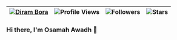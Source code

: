 | [![Diram Bora](https://img.shields.io/badge/OsamahAwadh-OS-<COLOR>.svg)](https://shields.io/) | ![Profile Views](https://komarev.com/ghpvc/?username=oaokm&color=green) | ![Followers](https://img.shields.io/github/followers/oaokm) | ![Stars](https://img.shields.io/github/stars/oaokm?label=Profile%20Stars&logo=Profile%20stars&logoColor=g) |
--| --| --| --|
### Hi there, I'm Osamah Awadh 👋



<!--
**oaokm/oaokm** is a ✨ _special_ ✨ repository because its `README.md` (this file) appears on your GitHub profile.

Here are some ideas to get you started:

- 🔭 I’m currently working on ...
- 🌱 I’m currently learning ...
- 👯 I’m looking to collaborate on ...
- 🤔 I’m looking for help with ...
- 💬 Ask me about ...
- 📫 How to reach me: ...
- 😄 Pronouns: ...
- ⚡ Fun fact: ...
-->
